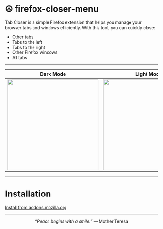 # ☮️ firefox-closer-menu

Tab Closer is a simple Firefox extension that helps you manage your browser tabs and windows efficiently. With this tool, you can quickly close:

- Other tabs  
- Tabs to the left  
- Tabs to the right  
- Other Firefox windows
- All tabs

----------------------------------------------------------------------

| Dark Mode | Light Mode |
|-----------|------------|
| <img src="https://github.com/user-attachments/assets/bfe3274c-c281-4dba-b0f6-19e4139d076b" width="300"> | <img src="https://github.com/user-attachments/assets/71359e67-8410-4deb-913a-a99008d56b23" width="300"> |

----------------------------------------------------------------------

# Installation

<a href="https://addons.mozilla.org/tr/firefox/addon/closer-menu/"> Install from addons.mozilla.org</a>

----------------------------------------------------------------------

<p align="center"> <i>“Peace begins with a smile.”</i> — Mother Teresa </p>
